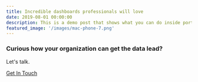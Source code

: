 ```yaml
---
title: Incredible dashboards professionals will love
date: 2019-08-01 00:00:00
description: This is a demo post that shows what you can do inside portfolio and blog posts. We’ve included everything you need to create engaging posts and case studies to show off your work in a beautiful way.
featured_image: '/images/mac-phone-7.png'
---
```



### Curious how your organization can get the data lead?

Let's talk. 

<a href="#" class="header__cta button--fill contact-trigger js-contact">Get In Touch</a>